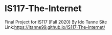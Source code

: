 # IS117-The-Internet
Final Project for IS117 (Fall 2020)
By Ido Tanne
Site Link:https://itanne99.github.io/IS117-The-Internet/
